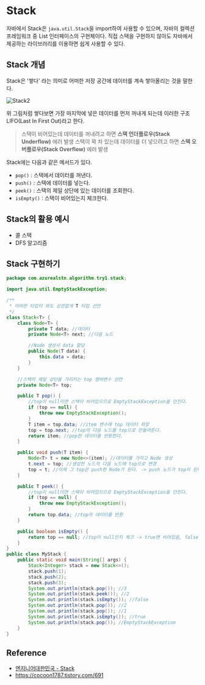 # Stack

자바에서 Stack은 `java.util.Stack`을 import하여 사용할 수 있으며, 자바의 컬렉션 프레임워크 중 List 인터페이스의 구현체이다. 직접 스택을 구현하지 않아도 자바에서 제공하는 라이브러리를 이용하면 쉽게 사용할 수 있다.

## Stack 개념

Stack은 '쌓다' 라는 의미로 어떠한 저장 공간에 데이터를 계속 쌓아올리는 것을 말한다.

![Stack2](https://user-images.githubusercontent.com/55525868/221592954-c090fca8-de63-4d2d-a3e9-0ef93cc66286.png)

위 그림처럼 쌓다보면 가장 마지막에 넣은 데이터를 먼저 꺼내게 되는데 이러한 구조 LIFO(Last In First Out)라고 한다.

> 스택이 비어있는데 데이터를 꺼내려고 하면 **스택 언더플로우(Stack Underflow)** 에러 발생
> 스택이 꽉 차 있는데 데이터를 더 넣으려고 하면 **스택 오버플로우(Stack Overflow)** 에러 발생

Stack에는 다음과 같은 메서드가 있다.

- `pop()` : 스택에서 데이터를 꺼낸다.
- `push()` : 스택에 데이터를 넣는다.
- `peek()` : 스택의 제일 상단에 있는 데이터를 조회한다.
- `isEmpty()` : 스택이 비어있는지 체크한다.

## Stack의 활용 예시

- 콜 스택
- DFS 알고리즘

## Stack 구현하기

```java
package com.azurealstn.algorithm.try1.stack;

import java.util.EmptyStackException;

/**
 * 어떠한 타입이 와도 상관없게 T 타입 선언
 */
class Stack<T> {
    class Node<T> {
        private T data; //데이터
        private Node<T> next; //다음 노드

        //Node 생성시 data 할당
        public Node(T data) {
            this.data = data;
        }
    }

    //스택의 제일 상단을 가리키는 top 멤버변수 선언
    private Node<T> top;

    public T pop() {
        //top이 null이면 스택이 비어있으므로 EmptyStackException을 던진다.
        if (top == null) {
            throw new EmptyStackException();
        }
        T item = top.data; //item 변수에 top 데이터 저장
        top = top.next; //top의 다음 노드를 top으로 만들어준다.
        return item; //pop한 데이터를 반환한다.
    }

    public void push(T item) {
        Node<T> t = new Node<>(item); //데이터를 가지고 Node 생성
        t.next = top; //생성한 노드의 다음 노드에 top으로 변경
        top = t; //이제 그 top은 push한 Node가 된다. -> push 노드가 top이 된다.
    }

    public T peek() {
        //top이 null이면 스택이 비어있으므로 EmptyStackException을 던진다.
        if (top == null) {
            throw new EmptyStackException();
        }
        return top.data; //top의 데이터를 반환
    }

    public boolean isEmpty() {
        return top == null; //top이 null인지 체크 -> true면 비어있음, false면 비어있지 않음
    }
}
public class MyStack {
    public static void main(String[] args) {
        Stack<Integer> stack = new Stack<>();
        stack.push(1);
        stack.push(2);
        stack.push(3);
        System.out.println(stack.pop()); //3
        System.out.println(stack.peek()); //2
        System.out.println(stack.isEmpty()); //false
        System.out.println(stack.pop()); //2
        System.out.println(stack.pop()); //1
        System.out.println(stack.isEmpty()); //true
        System.out.println(stack.pop()); //EmptyStackException
    }
}

```

## Reference

- [엔지니어대한민국 - Stack]("https://www.youtube.com/watch?v=whVUYv0Leg0")
- https://cocoon1787.tistory.com/691